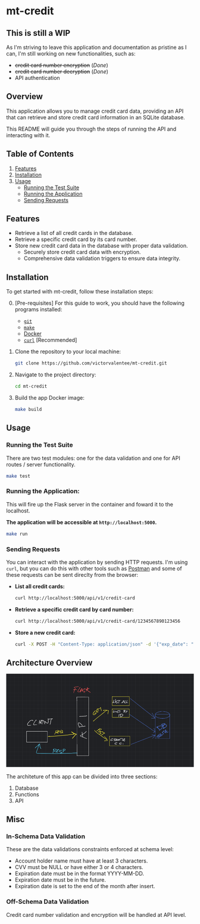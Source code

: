 # mt-credit

## This is still a WIP
As I'm striving to leave this application and documentation as pristine as I can, I'm still working on new functionalities, such as:
- ~~credit card number encryption~~ (*Done*)
- ~~credit card number decryption~~ (*Done*)
- API authentication

## Overview

This application allows you to manage credit card data, providing an API that can retrieve and store credit card information in an SQLite database. 

This README will guide you through the steps of running the API and interacting with it.

## Table of Contents

1. [Features](#features)
2. [Installation](#installation)
3. [Usage](#usage)
    - [Running the Test Suite](#running-the-test-suite)
    - [Running the Application](#running-the-application)
    - [Sending Requests](#sending-requests)

## Features

- Retrieve a list of all credit cards in the database.
- Retrieve a specific credit card by its card number.
- Store new credit card data in the database with proper data validation.
    - Securely store credit card data with encryption.
    - Comprehensive data validation triggers to ensure data integrity.

## Installation

To get started with mt-credit, follow these installation steps:

0. [Pre-requisites] For this guide to work, you should have the following programs installed:
    - [`git`](https://git-scm.com/downloads)
    - [`make`](https://www.gnu.org/software/make/#download)
    - [Docker](https://www.docker.com/)
    - [`curl`](https://curl.se/download.html) [Recommended]

1. Clone the repository to your local machine:

    ```bash
    git clone https://github.com/victorvalentee/mt-credit.git
    ```

2. Navigate to the project directory:

    ```bash
    cd mt-credit
    ```

3. Build the app Docker image:

    ```bash
    make build
    ```

## Usage

### Running the Test Suite

There are two test modules: one for the data validation and one for API routes / server functionality.

```bash
make test
```

### Running the Application:

This will fire up the Flask server in the container and foward it to the localhost.

**The application will be accessible at `http://localhost:5000`.**

```bash
make run
```

### Sending Requests

You can interact with the application by sending HTTP requests. I'm using `curl`, but you can do this with other tools such as [Postman](https://www.postman.com/) and some of these requests can be sent direclty from the browser:

- **List all credit cards:**

  ```bash
  curl http://localhost:5000/api/v1/credit-card
  ```

- **Retrieve a specific credit card by card number:**

  ```bash
  curl http://localhost:5000/api/v1/credit-card/1234567890123456
  ```

- **Store a new credit card:**

  ```bash
  curl -X POST -H "Content-Type: application/json" -d '{"exp_date": "2025-12-31", "holder_name": "John Doe", "card_number": "4111111111111111", "cvv": 123}' http://localhost:5000/api/v1/credit-card
  ```

## Architecture Overview
![Architecture Overview](docs/img/architecture_overview.png)

The architeture of this app can be divided into three sections:
1. Database
2. Functions
3. API

## Misc
### In-Schema Data Validation
These are the data validations constraints enforced at schema level:
- Account holder name must have at least 3 characters.
- CVV must be NULL or have either 3 or 4 characters.
- Expiration date must be in the format YYYY-MM-DD.
- Expiration date must be in the future.
- Expiration date is set to the end of the month after insert.

### Off-Schema Data Validation
Credit card number validation and encryption will be handled at API level.
